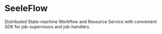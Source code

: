 # SeeleFlow
Distributed State-machine Workflow and Resource Service 
with convenient SDK for job-supervisors and job-handlers.

